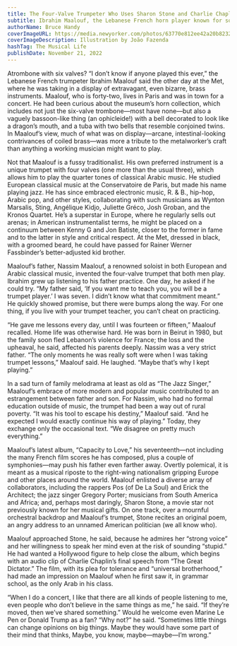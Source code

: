 ```yaml
---
title: The Four-Valve Trumpeter Who Uses Sharon Stone and Charlie Chaplin to Make Jazz
subtitle: Ibrahim Maalouf, the Lebanese French horn player known for some daring collaborations, visits the Met to check out a display of rare instruments and discuss his own musical unorthodoxies.
authorName: Bruce Handy
coverImageURL: https://media.newyorker.com/photos/63770e812ee42a20b8232fb4/master/w_2240,c_limit/221128_r41433illu.jpg
coverImageDescription: Illustration by João Fazenda
hashTag: The Musical Life
publishDate: November 21, 2022
---
```


Atrombone with six valves? “I don’t know if anyone played this ever,” the Lebanese French trumpeter Ibrahim Maalouf said the other day at the Met, where he was taking in a display of extravagant, even bizarre, brass instruments. Maalouf, who is forty-two, lives in Paris and was in town for a concert. He had been curious about the museum’s horn collection, which includes not just the six-valve trombone—most have none—but also a vaguely bassoon-like thing (an ophicleide!) with a bell decorated to look like a dragon’s mouth, and a tuba with two bells that resemble conjoined twins. In Maalouf’s view, much of what was on display—arcane, intestinal-looking contrivances of coiled brass—was more a tribute to the metalworker’s craft than anything a working musician might want to play.

Not that Maalouf is a fussy traditionalist. His own preferred instrument is a unique trumpet with four valves (one more than the usual three), which allows him to play the quarter tones of classical Arabic music. He studied European classical music at the Conservatoire de Paris, but made his name playing jazz. He has since embraced electronic music, R. & B., hip-hop, Arabic pop, and other styles, collaborating with such musicians as Wynton Marsalis, Sting, Angélique Kidjo, Juliette Gréco, Josh Groban, and the Kronos Quartet. He’s a superstar in Europe, where he regularly sells out arenas; in American instrumentalist terms, he might be placed on a continuum between Kenny G and Jon Batiste, closer to the former in fame and to the latter in style and critical respect. At the Met, dressed in black, with a groomed beard, he could have passed for Rainer Werner Fassbinder’s better-adjusted kid brother.

Maalouf’s father, Nassim Maalouf, a renowned soloist in both European and Arabic classical music, invented the four-valve trumpet that both men play. Ibrahim grew up listening to his father practice. One day, he asked if he could try. “My father said, ‘If you want me to teach you, you will be a trumpet player.’ I was seven. I didn’t know what that commitment meant.” He quickly showed promise, but there were bumps along the way. For one thing, if you live with your trumpet teacher, you can’t cheat on practicing.

“He gave me lessons every day, until I was fourteen or fifteen,” Maalouf recalled. Home life was otherwise hard. He was born in Beirut in 1980, but the family soon fled Lebanon’s violence for France; the loss and the upheaval, he said, affected his parents deeply. Nassim was a very strict father. “The only moments he was really soft were when I was taking trumpet lessons,” Maalouf said. He laughed. “Maybe that’s why I kept playing.”

In a sad turn of family melodrama at least as old as “The Jazz Singer,” Maalouf’s embrace of more modern and popular music contributed to an estrangement between father and son. For Nassim, who had no formal education outside of music, the trumpet had been a way out of rural poverty. “It was his tool to escape his destiny,” Maalouf said. “And he expected I would exactly continue his way of playing.” Today, they exchange only the occasional text. “We disagree on pretty much everything.”

Maalouf’s latest album, “Capacity to Love,” his seventeenth—not including the many French film scores he has composed, plus a couple of symphonies—may push his father even farther away. Overtly polemical, it is meant as a musical riposte to the right-wing nationalism gripping Europe and other places around the world. Maalouf enlisted a diverse array of collaborators, including the rappers Pos (of De La Soul) and Erick the Architect; the jazz singer Gregory Porter; musicians from South America and Africa; and, perhaps most daringly, Sharon Stone, a movie star not previously known for her musical gifts. On one track, over a mournful orchestral backdrop and Maalouf’s trumpet, Stone recites an original poem, an angry address to an unnamed American politician (we all know who).

Maalouf approached Stone, he said, because he admires her “strong voice” and her willingness to speak her mind even at the risk of sounding “stupid.” He had wanted a Hollywood figure to help close the album, which begins with an audio clip of Charlie Chaplin’s final speech from “The Great Dictator.” The film, with its plea for tolerance and “universal brotherhood,” had made an impression on Maalouf when he first saw it, in grammar school, as the only Arab in his class.

“When I do a concert, I like that there are all kinds of people listening to me, even people who don’t believe in the same things as me,” he said. “If they’re moved, then we’ve shared something.” Would he welcome even Marine Le Pen or Donald Trump as a fan? “Why not?” he said. “Sometimes little things can change opinions on big things. Maybe they would have some part of their mind that thinks, Maybe, you know, maybe—maybe—I’m wrong.”